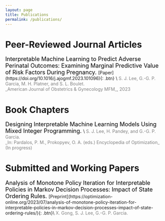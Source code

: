 ```yaml
---
layout: page
title: Publications
permalink: /publications/
---
```


# Peer-Reviewed Journal Articles

<span style="color:black;font-weight:400;font-size:18px">
    Interpretable Machine Learning to Predict Adverse Perinatal Outcomes: Examining Marginal Predictive Value of Risk Factors During Pregnancy.
</span> [Paper](https://doi.org/10.1016/j.ajogmf.2023.101096){: .btn} \
<span style="color:gray"> S. J. Lee, G.-G. P. Garcia, M. H. Platner, and S. L. Boulet.<br>
_American Journal of Obstetrics & Gynecology MFM_, 2023 </span>

# Book Chapters
<span style="color:black;font-weight:400;font-size:18px">
   Designing Interpretable Machine Learning Models Using Mixed Integer Programming.
</span>\
<span style="color:gray"> S. J. Lee, H. Pandey, and G.-G. P. Garcia.<br>
_In: Pardalos, P. M., Prokopyev, O. A. (eds.) Encyclopedia of Optimization_ (In progress) </span>

# Submitted and Working Papers
<span style="color:black;font-weight:400;font-size:18px">
    Analysis of Monotone Policy Iteration for Interpretable Policies in Markov Decision Processes: Impact of State Ordering Rules.
</span> [Preprint](https://optimization-online.org/2023/07/analysis-of-monotone-policy-iteration-for-interpretable-policies-in-markov-decision-processes-impact-of-state-ordering-rules/){: .btn}\
<span style="color:gray"> X. Gong, S. J. Lee, G.-G. P. Garcia. </span>